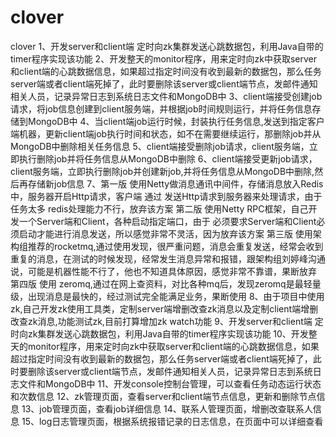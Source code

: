 # clover
clover 1、开发server和client端 定时向zk集群发送心跳数据包，利用Java自带的timer程序实现该功能 
2、开发整天的monitor程序，用来定时向zk中获取server和client端的心跳数据信息，如果超过指定时间没有收到最新的数据包，那么任务server端或者client端死掉了，此时要删除该server或client端节点，发邮件通知相关人员，记录异常日志到系统日志文件和MongoDB中 
3、client端接受创建job请求，将job信息创建到client服务端，并根据job时间规则运行，并将任务信息存储到MongoDB中 
4、当client端job运行时候，封装执行任务信息,发送到指定客户端机器，更新client端job执行时间和状态，如不在需要继续运行，那删除job并从MongoDB中删除相关任务信息 
5、client端接受删除job请求，client服务端，立即执行删除job并将任务信息从MongoDB中删除 
6、client端接受更新job请求，client服务端，立即执行删除job并创建新job,并将任务信息从MongoDB中删除,然后再存储新job信息 
7、第一版 使用Netty做消息通讯中间件，存储消息放入Redis中，服务器开启Http请求，客户端 通过 发送Http请求到服务器来处理请求，由于任务太多 redis处理能力不行，放弃该方案 第二版 使用Netty RPC框架，自己开发一个Server端和Client，各种启动指定端口，由于 必须要求Server端和Client必须启动才能进行消息发送，所以感觉非常不灵活，因为放弃该方案 第三版 使用架构组推荐的rocketmq,通过使用发现，很严重问题，消息会重复发送，经常会收到重复的消息，在测试的时候发现，经常发生消息异常和报错，跟架构组刘婷峰沟通说，可能是机器性能不行了，他也不知道具体原因，感觉非常不靠谱，果断放弃 第四版 使用 zeromq,通过在网上查资料，对比各种mq后，发现zeromq是最轻量级，出现消息是最快的，经过测试完全能满足业务，果断使用 
8、由于项目中使用zk,自己开发zk使用工具类，定制server端增删改查zk消息以及定制client端增删改查zk消息,功能测试zk,目前打算增加zk watch功能 
9、开发server和client端 定时向zk集群发送心跳数据包，利用Java自带的timer程序实现该功能 
10、开发整天的monitor程序，用来定时向zk中获取server和client端的心跳数据信息，如果超过指定时间没有收到最新的数据包，那么任务server端或者client端死掉了，此时要删除该server或client端节点，发邮件通知相关人员，记录异常日志到系统日志文件和MongoDB中 
11、开发console控制台管理，可以查看任务动态运行状态和次数信息 
12、zk管理页面，查看server和client端节点信息，更新和删除节点信息 
13、job管理页面，查看job详细信息 
14、联系人管理页面，增删改查联系人信息 
15、log日志管理页面，根据系统报错记录的日志信息，在页面中可以详细查看
